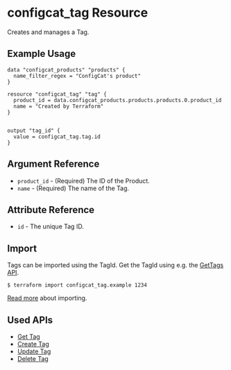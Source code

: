 # configcat_tag Resource

Creates and manages a Tag.  

## Example Usage

```hcl
data "configcat_products" "products" {
  name_filter_regex = "ConfigCat's product"
}

resource "configcat_tag" "tag" {
  product_id = data.configcat_products.products.products.0.product_id
  name = "Created by Terraform"
}


output "tag_id" {
  value = configcat_tag.tag.id
}
```

## Argument Reference

* `product_id` - (Required) The ID of the Product.
* `name` - (Required) The name of the Tag.

## Attribute Reference

* `id` - The unique Tag ID.

## Import

Tags can be imported using the TagId. Get the TagId using e.g. the [GetTags API](https://api.configcat.com/docs/#operation/get-tags).

```
$ terraform import configcat_tag.example 1234
```

[Read more](https://learn.hashicorp.com/tutorials/terraform/state-import) about importing.

## Used APIs
* [Get Tag](https://api.configcat.com/docs/index.html#operation/get-tag)
* [Create Tag](https://api.configcat.com/docs/index.html#operation/create-tag)
* [Update Tag](https://api.configcat.com/docs/index.html#operation/update-tag)
* [Delete Tag](https://api.configcat.com/docs/index.html#operation/delete-tag)
